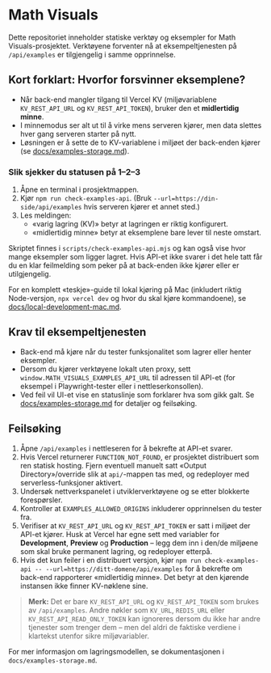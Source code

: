 # Math Visuals

Dette repositoriet inneholder statiske verktøy og eksempler for Math Visuals-prosjektet. Verktøyene forventer nå at eksempeltjenesten på `/api/examples` er tilgjengelig i samme opprinnelse.

## Kort forklart: Hvorfor forsvinner eksemplene?

* Når back-end mangler tilgang til Vercel KV (miljøvariablene `KV_REST_API_URL` og `KV_REST_API_TOKEN`), bruker den et **midlertidig minne**.
* I minnemodus ser alt ut til å virke mens serveren kjører, men data slettes hver gang serveren starter på nytt.
* Løsningen er å sette de to KV-variablene i miljøet der back-enden kjører (se [docs/examples-storage.md](docs/examples-storage.md)).

### Slik sjekker du statusen på 1–2–3

1. Åpne en terminal i prosjektmappen.
2. Kjør `npm run check-examples-api`. (Bruk `--url=https://din-side/api/examples` hvis serveren kjører et annet sted.)
3. Les meldingen:
   * «varig lagring (KV)» betyr at lagringen er riktig konfigurert.
   * «midlertidig minne» betyr at eksemplene bare lever til neste omstart.

Skriptet finnes i `scripts/check-examples-api.mjs` og kan også vise hvor mange eksempler som ligger lagret. Hvis API-et ikke svarer i det hele tatt får du en klar feilmelding som peker på at back-enden ikke kjører eller er utilgjengelig.

For en komplett «teskje»-guide til lokal kjøring på Mac (inkludert riktig Node-versjon, `npx vercel dev` og hvor du skal kjøre kommandoene), se [docs/local-development-mac.md](docs/local-development-mac.md).

## Krav til eksempeltjenesten

* Back-end må kjøre når du tester funksjonalitet som lagrer eller henter eksempler.
* Dersom du kjører verktøyene lokalt uten proxy, sett `window.MATH_VISUALS_EXAMPLES_API_URL` til adressen til API-et (for eksempel i Playwright-tester eller i nettleserkonsollen).
* Ved feil vil UI-et vise en statuslinje som forklarer hva som gikk galt. Se [docs/examples-storage.md](docs/examples-storage.md) for detaljer og feilsøking.

## Feilsøking

1. Åpne `/api/examples` i nettleseren for å bekrefte at API-et svarer.
2. Hvis Vercel returnerer `FUNCTION_NOT_FOUND`, er prosjektet distribuert som ren statisk hosting. Fjern eventuell manuelt satt «Output Directory»/override slik at `api/`-mappen tas med, og redeployer med serverless-funksjoner aktivert.
3. Undersøk nettverkspanelet i utviklerverktøyene og se etter blokkerte forespørsler.
4. Kontroller at `EXAMPLES_ALLOWED_ORIGINS` inkluderer opprinnelsen du tester fra.
5. Verifiser at `KV_REST_API_URL` og `KV_REST_API_TOKEN` er satt i miljøet der API-et kjører. Husk at Vercel har egne sett med variabler for **Development**, **Preview** og **Production** – legg dem inn i den/de miljøene som skal bruke permanent lagring, og redeployer etterpå.
6. Hvis det kun feiler i en distribuert versjon, kjør `npm run check-examples-api -- --url=https://ditt-domene/api/examples` for å bekrefte om back-end rapporterer «midlertidig minne». Det betyr at den kjørende instansen ikke finner KV-nøklene sine.

> **Merk:** Det er bare `KV_REST_API_URL` og `KV_REST_API_TOKEN` som brukes av `/api/examples`. Andre nøkler som `KV_URL`, `REDIS_URL` eller `KV_REST_API_READ_ONLY_TOKEN` kan ignoreres dersom du ikke har andre tjenester som trenger dem – men del aldri de faktiske verdiene i klartekst utenfor sikre miljøvariabler.

For mer informasjon om lagringsmodellen, se dokumentasjonen i `docs/examples-storage.md`.
